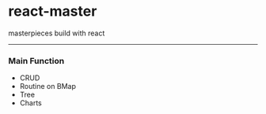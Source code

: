 # react-master
masterpieces build with react

---
### Main Function
  * CRUD
  * Routine on BMap
  * Tree
  * Charts
